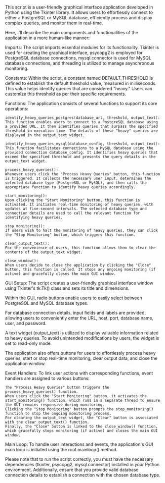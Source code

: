 This script is a user-friendly graphical interface application developed in Python using the Tkinter library. It allows users to effortlessly connect to either a PostgreSQL or MySQL database, efficiently process and display complex queries, and monitor them in real-time.

Here, I'll describe the main components and functionalities of the application in a more human-like manner:

Imports:
The script imports essential modules for its functionality. Tkinter is used for creating the graphical interface, psycopg2 is employed for PostgreSQL database connections, mysql.connector is used for MySQL database connections, and threading is utilized to manage asynchronous monitoring.

Constants:
Within the script, a constant named DEFAULT_THRESHOLD is defined to establish the default threshold value, measured in milliseconds. This value helps identify queries that are considered "heavy." Users can customize this threshold as per their specific requirements.

Functions:
The application consists of several functions to support its core operations:

    identify_heavy_queries_postgres(database_url, threshold, output_text):
    This function enables users to connect to a PostgreSQL database using a provided URL. It then identifies queries that surpass the specified threshold in execution time. The details of these "heavy" queries are displayed in the output_text widget.

    identify_heavy_queries_mysql(database_config, threshold, output_text):
    This function facilitates connections to a MySQL database using the provided connection database_config. It identifies heavy queries that exceed the specified threshold and presents the query details in the output_text widget.

    process_heavy_queries():
    Whenever users click the "Process Heavy Queries" button, this function is triggered. It collects the necessary user input, determines the selected database type (PostgreSQL or MySQL), and then calls the appropriate function to identify heavy queries accordingly.

    start_monitoring():
    Upon clicking the "Start Monitoring" button, this function is activated. It initiates real-time monitoring of heavy queries, with updates at five-second intervals. The selected database type and connection details are used to call the relevant function for identifying heavy queries.

    stop_monitoring():
    If users wish to halt the monitoring of heavy queries, they can click the "Stop Monitoring" button, which triggers this function.

    clear_output_text():
    For the convenience of users, this function allows them to clear the contents of the output_text widget.

    close_window():
    When users decide to close the application by clicking the "Close" button, this function is called. It stops any ongoing monitoring (if active) and gracefully closes the main GUI window.

GUI Setup:
The script creates a user-friendly graphical interface window using Tkinter's tk.Tk() class and sets its title and dimensions.

Within the GUI, radio buttons enable users to easily select between PostgreSQL and MySQL database types.

For database connection details, input fields and labels are provided, allowing users to conveniently enter the URL, host, port, database name, user, and password.

A text widget (output_text) is utilized to display valuable information related to heavy queries. To avoid unintended modifications by users, the widget is set to read-only mode.

The application also offers buttons for users to effortlessly process heavy queries, start or stop real-time monitoring, clear output data, and close the application window.

Event Handlers:
To link user actions with corresponding functions, event handlers are assigned to various buttons:

    The "Process Heavy Queries" button triggers the process_heavy_queries() function.
    When users click the "Start Monitoring" button, it activates the start_monitoring() function, which runs in a separate thread to ensure the GUI remains responsive during monitoring.
    Clicking the "Stop Monitoring" button prompts the stop_monitoring() function to stop the ongoing monitoring process.
    For clearing the output_text widget, the "Clear" button is associated with the clear_output_text() function.
    Finally, the "Close" button is linked to the close_window() function, which gracefully stops monitoring (if active) and closes the main GUI window.

Main Loop:
To handle user interactions and events, the application's GUI main loop is initiated using the root.mainloop() method.

Please note that to run the script correctly, you must have the necessary dependencies (tkinter, psycopg2, mysql.connector) installed in your Python environment. Additionally, ensure that you provide valid database connection details to establish a connection with the chosen database type.